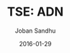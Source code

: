 ---
type: "report"
paper: "ADN_Joban_Sandhu.pdf"
author: "Joban Sandhu"
company: "Acadian Timer Corp."
date: "2016-01-29"
summary: "Acadian is a supplier of primary forest products in Eastern Canada
and Northeastern United States. It is headquartered in
Vancouver, BC and consists of 119 employees. Its forest products
include softwood and hardwood sawlogs, softwood and
hardwood pulpwood and biomass by-products. It owns and
manages approximately 761,000 acres of freehold timberlands in
New Brunswick and approximately 299,000 acres of freehold
timberlands in Maine."
title: "TSE: ADN"
---